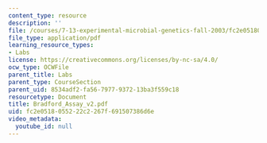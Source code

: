 ```yaml
---
content_type: resource
description: ''
file: /courses/7-13-experimental-microbial-genetics-fall-2003/fc2e0518055222c2267f691507386d6e_Bradford_Assay_v2.pdf
file_type: application/pdf
learning_resource_types:
- Labs
license: https://creativecommons.org/licenses/by-nc-sa/4.0/
ocw_type: OCWFile
parent_title: Labs
parent_type: CourseSection
parent_uid: 8534adf2-fa56-7977-9372-13ba3f559c18
resourcetype: Document
title: Bradford_Assay_v2.pdf
uid: fc2e0518-0552-22c2-267f-691507386d6e
video_metadata:
  youtube_id: null
---
```

